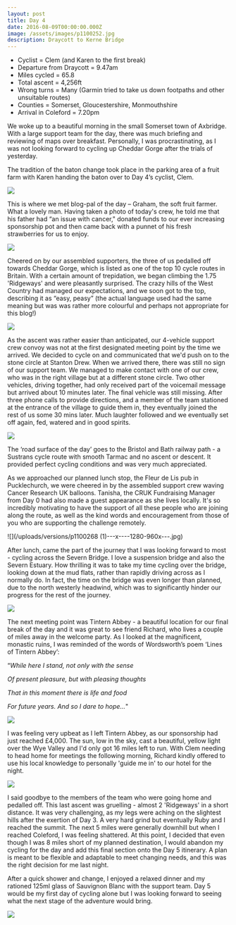 ```yaml
---
layout: post
title: Day 4
date: 2016-08-09T00:00:00.000Z
image: /assets/images/p1100252.jpg
description: Draycott to Kerne Bridge
---
```



* Cyclist = Clem (and Karen to the first break)
* Departure from Draycott = ‪9.47am
* Miles cycled = 65.8
* Total ascent = 4,256ft
* Wrong turns = Many (Garmin tried to take us down footpaths and other unsuitable routes)
* Counties = Somerset, Gloucestershire, Monmouthshire
* Arrival in Coleford = 7‪.20pm


We woke up to a beautiful morning in the small Somerset town of Axbridge. With a large support team for the day, there was much briefing and reviewing of maps over breakfast. Personally, I was procrastinating, as I was not looking forward to cycling up Cheddar Gorge after the trials of yesterday.&nbsp;

The tradition of the baton change took place in the parking area of a fruit farm with Karen handing the baton over to Day 4’s cyclist, Clem.

![](/uploads/versions/p1100248---x----1280-960x---.jpg)

This is where we met blog-pal of the day – Graham, the soft fruit farmer. What a lovely man. Having taken a photo of today's crew, he told me that his father had “an issue with cancer," donated funds to our ever increasing sponsorship pot and then came back with a punnet of his fresh strawberries for us to enjoy.

![](/uploads/versions/p1100255---x----960-1280x---.jpg)

Cheered on by our assembled supporters, the three of us pedalled off towards Cheddar Gorge, which is listed as one of the top 10 cycle routes in Britain. With a certain amount of trepidation, we began climbing the 1.75 'Ridgeways' and were pleasantly surprised. The crazy hills of the West Country had managed our expectations, and we soon got to the top, describing it as “easy, peasy” (the actual language used had the same meaning but was was rather more colourful and perhaps not appropriate for this blog!)

![](/uploads/versions/img_3574---x----1280-960x---.jpg)

As the ascent was rather easier than anticipated, our 4-vehicle support crew convoy was not at the first designated meeting point by the time we arrived. We decided to cycle on and communicated that we'd push on to the stone circle at Stanton Drew. When we arrived there, there was still no sign of our support team. We managed to make contact with one of our crew, who was in the right village but at a different stone circle. Two other vehicles, driving together, had only received part of the voicemail message but arrived about 10 minutes later. The final vehicle was still missing. After three phone calls to provide directions, and a member of the team stationed at the entrance of the village to guide them in, they eventually joined the rest of us some 30 mins later. Much laughter followed and we eventually set off again, fed, watered and in good spirits.&nbsp;

![](/uploads/versions/p1100265---x----1280-960x---.jpg)

The ‘road surface of the day’ goes to the Bristol and Bath railway path - a Sustrans cycle route with smooth Tarmac and no ascent or descent. It provided perfect cycling conditions and was very much appreciated.&nbsp;

As we approached our planned lunch stop, the Fleur de Lis pub in Pucklechurch, we were cheered in by the assembled support crew waving Cancer Research UK balloons. Tanisha, the CRUK Fundraising Manager from Day 0 had also made a guest appearance as she lives locally. It's so incredibly motivating to have the support of all these people who are joining along the route, as well as the kind words and encouragement from those of you who are supporting the challenge remotely.

![](/uploads/versions/p1100268 &#40;1&#41;---x----1280-960x---.jpg)

After lunch, came the part of the journey that I was looking forward to most - cycling across the Severn Bridge. I love a suspension bridge and also the Severn Estuary. How thrilling it was to take my time cycling over the bridge, looking down at the mud flats, rather than rapidly driving across as I normally do. In fact, the time on the bridge was even longer than planned, due to the north westerly headwind, which was to significantly hinder our progress for the rest of the journey.&nbsp;

![](/uploads/versions/img_3579---x----1280-960x---.jpg)

The next meeting point was Tintern Abbey - a beautiful location for our final break of the day and it was great to see friend Richard, who lives a couple of miles away in the welcome party. As I looked at the magnificent, monastic ruins, I was reminded of the words of Wordsworth’s poem ‘Lines of Tintern Abbey’:

“*While here I stand, not only with the sense*

*Of present pleasure, but with pleasing thoughts*

*That in this moment there is life and food*

*For future years. And so I dare to hope…*"

![](/uploads/versions/img_0488---x----1280-960x---.jpg)

I was feeling very upbeat as I left Tintern Abbey, as our sponsorship had just reached &pound;4,000. The sun, low in the sky, cast a beautiful, yellow light over the Wye Valley and I'd only got 16 miles left to run. With Clem needing to head home for meetings the following morning, Richard kindly offered to use his local knowledge to personally 'guide me in' to our hotel for the night.

![](/uploads/versions/p1100297---x----1280-960x---.jpg)

I said goodbye to the members of the team who were going home and pedalled off. This last ascent was gruelling - almost 2 'Ridgeways' in a short distance. It was very challenging, as my legs were aching on the slightest hills after the exertion of Day 3. A very hard grind but eventually Ruby and I reached the summit. The next 5 miles were generally downhill but when I reached Coleford, I was feeling shattered. At this point, I decided that even though I was 8 miles short of my planned destination, I would abandon my cycling for the day and add this final section onto the Day 5 itinerary. A plan is meant to be flexible and adaptable to meet changing needs, and this was the right decision for me last night.&nbsp;

After a quick shower and change, I enjoyed a relaxed dinner and my rationed 125ml glass of Sauvignon Blanc with the support team. Day 5 would be my first day of cycling alone but I was looking forward to seeing what the next stage of the adventure would bring.

![](/uploads/versions/p1100304---x----960-1280x---.jpg)